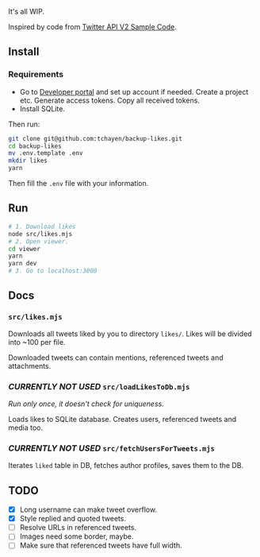 It's all WIP.

Inspired by code from [Twitter API V2 Sample Code](https://github.com/twitterdev/Twitter-API-v2-sample-code).

## Install

### Requirements

- Go to [Developer portal](https://developer.twitter.com/en/portal/projects/) and set up account if needed. Create a project etc. Generate access tokens. Copy all received tokens.
- Install SQLite.

Then run:

```bash
git clone git@github.com:tchayen/backup-likes.git
cd backup-likes
mv .env.template .env
mkdir likes
yarn
```

Then fill the `.env` file with your information.

## Run

```bash
# 1. Download likes
node src/likes.mjs
# 2. Open viewer.
cd viewer
yarn
yarn dev
# 3. Go to localhost:3000
```

## Docs

### `src/likes.mjs`

Downloads all tweets liked by you to directory `likes/`. Likes will be divided into ~100 per file.

Downloaded tweets can contain mentions, referenced tweets and attachments.

### _CURRENTLY NOT USED_ `src/loadLikesToDb.mjs`

_Run only once, it doesn't check for uniqueness._

Loads likes to SQLite database. Creates users, referenced tweets and media too.

### _CURRENTLY NOT USED_ `src/fetchUsersForTweets.mjs`

Iterates `liked` table in DB, fetches author profiles, saves them to the DB.

## TODO

- [x] Long username can make tweet overflow.
- [x] Style replied and quoted tweets.
- [ ] Resolve URLs in referenced tweets.
- [ ] Images need some border, maybe.
- [ ] Make sure that referenced tweets have full width.
